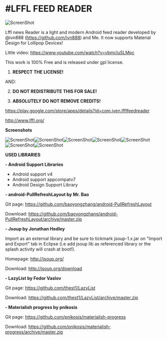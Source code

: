 #LFFL FEED READER
================


![ScreenShot](http://i.imgur.com/RM9aPBd.png{url})

Lffl news Reader is a light and modern Android feed reader developed by @ivn888 (https://github.com/ivn888) and Me.
It now supports Material Design for Lollipop Devices!

Little video: https://www.youtube.com/watch?v=vbmcluSLMpc

This work is 100% Free and is released under gpl license. 

1. **RESPECT THE LICENSE!**

AND:

2. **DO NOT REDISTRIBUTE THIS FOR SALE!**

3. **ABSOLUTELY DO NOT REMOVE CREDITS!**

https://play.google.com/store/apps/details?id=com.iven.lfflfeedreader

http://www.lffl.org/

**Screenshots**

![ScreenShot](http://i.imgur.com/t4UFPYZ.png{url})![ScreenShot](http://i.imgur.com/owze6X6.png{url})![ScreenShot](http://i.imgur.com/9y358pv.png{url})![ScreenShot](http://i.imgur.com/fVTlM6V.png{url})![ScreenShot](http://i.imgur.com/t9xrAJW.png{url})![ScreenShot](http://i.imgur.com/TCMgU1m.png{url})![ScreenShot](http://i.imgur.com/0vSjYWH.png{url})


**USED LIBRARIES**

**- Android Support Libraries**

- Android support v4
- Android support appcompatv7
- Android Design Support Library

**- android-PullRefreshLayout by Mr. Bao**

Git page:
https://github.com/baoyongzhang/android-PullRefreshLayout

Download:
https://github.com/baoyongzhang/android-PullRefreshLayout/archive/master.zip

**- Jsoup by Jonathan Hedley**

Import as an external library and be sure to tickmark jsoup-1.x.jar on "Import and Export" tab in Eclipse (i.e add jsoup lib as referenced library or the splash activity will crash at boot!).

Homepage:
http://jsoup.org/

Download:
http://jsoup.org/download

**- LazyList by Fedor Vaslov**

Git page:
https://github.com/thest1/LazyList

Download:
https://github.com/thest1/LazyList/archive/master.zip

**- Materialish progress by pnikosis**

Git page:
https://github.com/pnikosis/materialish-progress

Download:
https://github.com/pnikosis/materialish-progress/archive/master.zip








